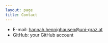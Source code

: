 ```yaml
---
layout: page
title: Contact
---
```


- E-mail: hannah.hennighausen@uni-graz.at
- GitHub: your GitHub account

